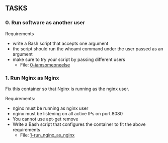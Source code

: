 ## TASKS
### 0. Run software as another user
Requirements
* write a Bash script that accepts one argument
* the script should run the whoami command under the user passed as an argument
* make sure to try your script by passing different users
	* File: [0-iamsomeoneelse](0-iamsomeoneelse)
### 1. Run Nginx as Nginx
Fix this container so that Nginx is running as the nginx user.

Requirements:

* nginx must be running as nginx user
* nginx must be listening on all active IPs on port 8080
* You cannot use apt-get remove
* Write a Bash script that configures the container to fit the above requirements
	* File: [1-run_nginx_as_nginx](1-run_nginx_as_nginx)
